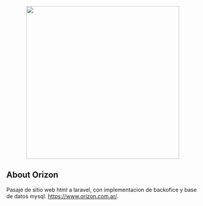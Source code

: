 <p align="center"><img src="https://www.orizon.com.ar/img/logo_barra.png" width="400"></p>

## About Orizon

Pasaje de sitio web html a laravel, con implementacion de backofice y base de datos mysql. https://www.orizon.com.ar/.
